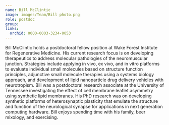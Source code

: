 ```yaml
---
name: Bill McClintic
image: images/Team/Bill photo.png
role: postdoc
group: 
links:
  orchid: 0000-0003-3234-0053
---
```


Bill McClintic holds a postdoctoral fellow position at Wake Forest Institute for Regenerative Medicine. His current research focus is on developing therapeutics to address molecular pathologies of the neuromuscular junction. Strategies include applying in vivo, ex vivo, and in vitro platforms to evaluate individual small molecules based on structure function principles, adjunctive small molecule therapies using a systems biology approach, and development of lipid nanoparticle drug delivery vehicles with neurotropism. Bill was a postdoctoral research associate at the University of Tennessee investigating the effect of cell membrane leaflet asymmetry using synthetic lipid membranes. His PhD research was on developing synthetic platforms of heterosynaptic plasticity that emulate the structure and function of the neurological synapse for applications in next generation computing hardware. Bill enjoys spending time with his family, beer mixology, and exercising. 
